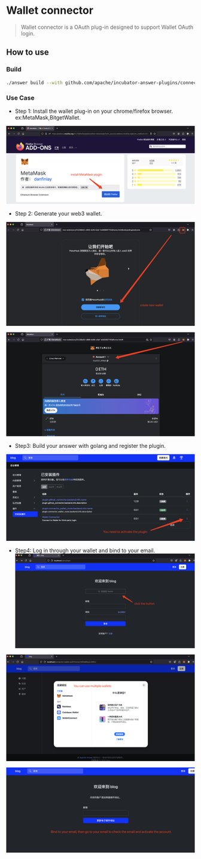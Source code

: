# Wallet connector
> Wallet connector is a OAuth plug-in designed to support Wallet OAuth login.

## How to use

### Build
```bash
./answer build --with github.com/apache/incubator-answer-plugins/connector-wallet
```

### Use Case

- Step 1: Install the wallet plug-in on your chrome/firefox browser. ex:MetaMask,BitgetWallet.

![./imgs/install.png](./imgs/install.png)

- Step 2: Generate your web3 wallet.

![./imgs/create.png](./imgs/create.png)

![./imgs/wallet.png](./imgs/wallet.png)


- Step3: Build your answer with golang and register the plugin.

![./imgs/activate.png](./imgs/activate.png)

- Step4: Log in through your wallet and bind to your email.
![./imgs/click1.png](./imgs/click1.png)

![./imgs/click2.png](./imgs/click2.png)

![./imgs/bind.png](./imgs/bind.png)
